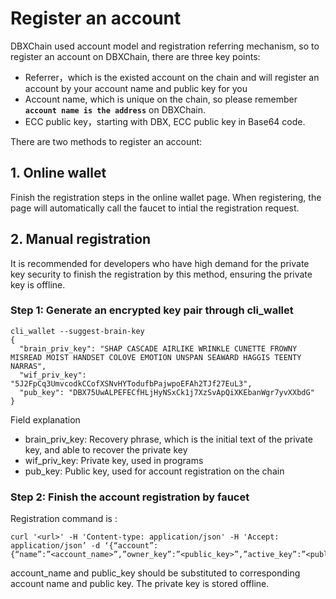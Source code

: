 # Register an account
DBXChain used account model and registration referring mechanism, so to register an account on DBXChain, there are three key points:

* Referrer，which is the existed account on the chain and will register an account by your account name and public key for you
* Account name, which is unique on the chain, so please remember <b>`account name is the address`</b> on DBXChain.
* ECC public key，starting with DBX, ECC public key in Base64 code.

There are two methods to register an account:

## 1. Online wallet
Finish the registration steps in the online wallet page. When registering, the page will automatically call the faucet to intial the registration request.

## 2. Manual registration
It is recommended for developers who have high demand for the private key security to finish the registration by this method, ensuring the private key is offline.

### Step 1: Generate an encrypted key pair through cli_wallet

```
cli_wallet --suggest-brain-key
{
  "brain_priv_key": "SHAP CASCADE AIRLIKE WRINKLE CUNETTE FROWNY MISREAD MOIST HANDSET COLOVE EMOTION UNSPAN SEAWARD HAGGIS TEENTY NARRAS",
  "wif_priv_key": "5J2FpCq3UmvcodkCCofXSNvHYTodufbPajwpoEFAh2TJf27EuL3",
  "pub_key": "DBX75UwALPEFECfHLjHyNSxCk1j7XzSvApQiXKEbanWgr7yvXXbdG"
}
```

Field explanation

* brain_priv_key: Recovery phrase, which is the initial text of the private key, and able to recover the private key
* wif_priv_key: Private key, used in programs
* pub_key: Public key, used for account registration on the chain

### Step 2: Finish the account registration by faucet

Registration command is :

```
curl '<url>' -H 'Content-type: application/json' -H 'Accept: application/json’ -d ‘{“account”:{“name”:”<account_name>”,”owner_key”:”<public_key>”,”active_key”:”<public_key>”,”memo_key”:”<public_key>”,”refcode”:null,”referrer”:null}}’
```
account_name and public_key should be substituted to corresponding account name and public key. The private key is stored offline.
